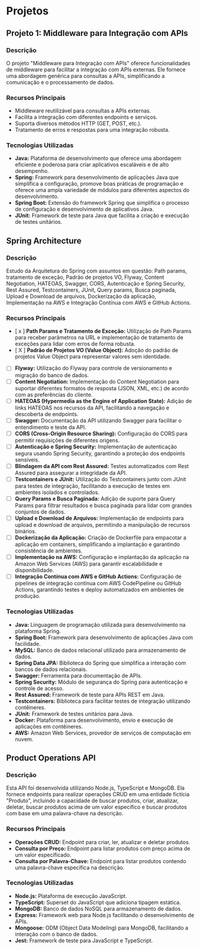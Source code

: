 # Projetos

## Projeto 1: Middleware para Integração com APIs

### Descrição
O projeto "Middleware para Integração com APIs" oferece funcionalidades de middleware para facilitar a integração com APIs externas. Ele fornece uma abordagem genérica para consultas a APIs, simplificando a comunicação e o processamento de dados.

### Recursos Principais
- Middleware reutilizável para consultas a APIs externas.
- Facilita a integração com diferentes endpoints e serviços.
- Suporta diversos métodos HTTP (GET, POST, etc.).
- Tratamento de erros e respostas para uma integração robusta.

### Tecnologias Utilizadas
- **Java:** Plataforma de desenvolvimento que oferece uma abordagem eficiente e poderosa para criar aplicativos escaláveis e de alto desempenho.
- **Spring:** Framework para desenvolvimento de aplicações Java que simplifica a configuração, promove boas práticas de programação e oferece uma ampla variedade de módulos para diferentes aspectos do desenvolvimento.
- **Spring Boot:** Extensão do framework Spring que simplifica o processo de configuração e desenvolvimento de aplicativos Java.
- **JUnit:** Framework de teste para Java que facilita a criação e execução de testes unitários.

## Spring Architecture

### Descrição
Estudo da Arquitetura do Spring com assuntos em questão: Path params, tratamento de exceção, Padrão de projetos VO, Flyway, Content Negotiation, HATEOAS, Swagger, CORS, Autenticação e Spring Security, Rest Assured, Testcontainers, JUnit, Query params, Busca paginada, Upload e Download de arquivos, Dockerização da aplicação, Implementação na AWS e Integração Contínua com AWS e GitHub Actions.

### Recursos Principais
- [ x ] **Path Params e Tratamento de Exceção:** Utilização de Path Params para receber parâmetros na URL e implementação de tratamento de exceções para lidar com erros de forma robusta.
- [ X ] **Padrão de Projetos VO (Value Object):** Adoção do padrão de projetos Value Object para representar valores sem identidade.
- [  ] **Flyway:** Utilização do Flyway para controle de versionamento e migração do banco de dados.
- [  ] **Content Negotiation:** Implementação do Content Negotiation para suportar diferentes formatos de resposta (JSON, XML, etc.) de acordo com as preferências do cliente.
- [  ] **HATEOAS (Hypermedia as the Engine of Application State):** Adição de links HATEOAS nos recursos da API, facilitando a navegação e descoberta de endpoints.
- [  ] **Swagger:** Documentação da API utilizando Swagger para facilitar o entendimento e teste da API.
- [  ] **CORS (Cross-Origin Resource Sharing):** Configuração do CORS para permitir requisições de diferentes origens.
- [  ] **Autenticação e Spring Security:** Implementação de autenticação segura usando Spring Security, garantindo a proteção dos endpoints sensíveis.
- [  ] **Blindagem da API com Rest Assured:** Testes automatizados com Rest Assured para assegurar a integridade da API.
- [  ] **Testcontainers e JUnit:** Utilização do Testcontainers junto com JUnit para testes de integração, facilitando a execução de testes em ambientes isolados e controlados.
- [  ] **Query Params e Busca Paginada:** Adição de suporte para Query Params para filtrar resultados e busca paginada para lidar com grandes conjuntos de dados.
- [  ] **Upload e Download de Arquivos:** Implementação de endpoints para upload e download de arquivos, permitindo a manipulação de recursos binários.
- [  ] **Dockerização da Aplicação:** Criação de Dockerfile para empacotar a aplicação em containers, simplificando a implantação e garantindo consistência de ambientes.
- [  ] **Implementação na AWS:** Configuração e implantação da aplicação na Amazon Web Services (AWS) para garantir escalabilidade e disponibilidade.
- [  ] **Integração Contínua com AWS e GitHub Actions:** Configuração de pipelines de integração contínua com AWS CodePipeline ou GitHub Actions, garantindo testes e deploy automatizados em ambientes de produção.

### Tecnologias Utilizadas
- **Java:** Linguagem de programação utilizada para desenvolvimento na plataforma Spring.
- **Spring Boot:** Framework para desenvolvimento de aplicações Java com facilidade.
- **MySQL:** Banco de dados relacional utilizado para armazenamento de dados.
- **Spring Data JPA:** Biblioteca do Spring que simplifica a interação com bancos de dados relacionais.
- **Swagger:** Ferramenta para documentação de APIs.
- **Spring Security:** Módulo de segurança do Spring para autenticação e controle de acesso.
- **Rest Assured:** Framework de teste para APIs REST em Java.
- **Testcontainers:** Biblioteca para facilitar testes de integração utilizando contêineres.
- **JUnit:** Framework de testes unitários para Java.
- **Docker:** Plataforma para desenvolvimento, envio e execução de aplicações em contêineres.
- **AWS:** Amazon Web Services, provedor de serviços de computação em nuvem.


## Product Operations API

### Descrição
Esta API foi desenvolvida utilizando Node.js, TypeScript e MongoDB. Ela fornece endpoints para realizar operações CRUD em uma entidade fictícia "Produto", incluindo a capacidade de buscar produtos, criar, atualizar, deletar, buscar produtos acima de um valor específico e buscar produtos com base em uma palavra-chave na descrição.

### Recursos Principais
- **Operações CRUD:** Endpoint para criar, ler, atualizar e deletar produtos.
- **Consulta por Preço:** Endpoint para listar produtos com preço acima de um valor especificado.
- **Consulta por Palavra-Chave:** Endpoint para listar produtos contendo uma palavra-chave específica na descrição.

### Tecnologias Utilizadas
- **Node.js:** Plataforma de execução JavaScript.
- **TypeScript:** Superset do JavaScript que adiciona tipagem estática.
- **MongoDB:** Banco de dados NoSQL para armazenamento de dados.
- **Express:** Framework web para Node.js facilitando o desenvolvimento de APIs.
- **Mongoose:** ODM (Object Data Modeling) para MongoDB, facilitando a interação com o banco de dados.
- **Jest:** Framework de teste para JavaScript e TypeScript.


